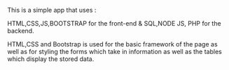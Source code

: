 This is a simple app that uses :

HTML,CSS,JS,BOOTSTRAP for the front-end & SQL,NODE JS, PHP for the backend.

HTML,CSS and Bootstrap is used for the basic framework of the page as well as for styling the forms which take in information as well as the tables which display the stored data.
